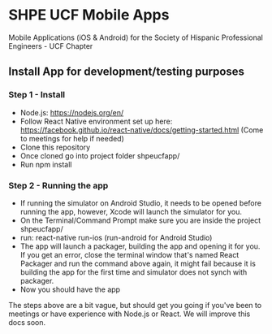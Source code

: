 # SHPE UCF Mobile Apps
Mobile Applications (iOS & Android) for the Society of Hispanic Professional Engineers - UCF Chapter

## Install App for development/testing purposes

### Step 1 - Install
* Node.js: https://nodejs.org/en/
* Follow React Native environment set up here: https://facebook.github.io/react-native/docs/getting-started.html (Come to meetings for help if needed)
* Clone this repository
* Once cloned go into project folder shpeucfapp/
* Run npm install

### Step 2 - Running the app
* If running the simulator on Android Studio, it needs to be opened before running the app, however, Xcode will launch the simulator for you.
* On the Terminal/Command Prompt make sure you are inside the project shpeucfapp/
* run: react-native run-ios (run-android for Android Studio)
* The app will launch a packager, building the app and opening it for you. If you get an error, close the terminal window that's named React Packager and run the command above again, it might fail because it is building the app for the first time and simulator does not synch with packager. 
* Now you should have the app

The steps above are a bit vague, but should get you going if you've been to meetings or have experience with Node.js or React. We will improve this docs soon. 


